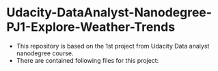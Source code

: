 # Udacity-DataAnalyst-Nanodegree-PJ1-Explore-Weather-Trends <br>  
 - This repository is based on the 1st project from Udacity Data analyst nanodegree course. <br>
 - There are contained following files for this project: <br>